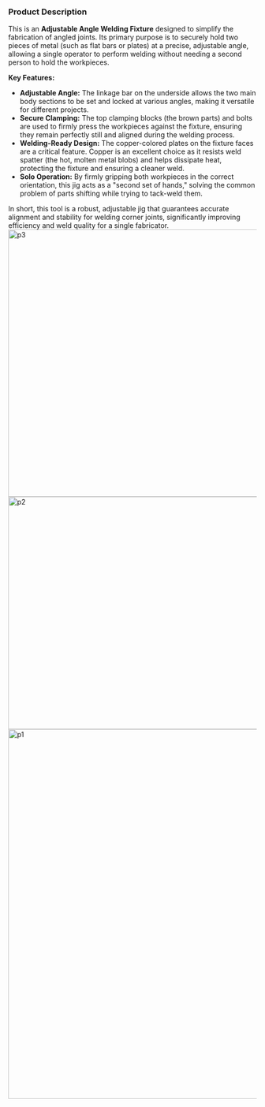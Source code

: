 ### Product Description

This is an **Adjustable Angle Welding Fixture** designed to simplify the fabrication of angled joints. Its primary purpose is to securely hold two pieces of metal (such as flat bars or plates) at a precise, adjustable angle, allowing a single operator to perform welding without needing a second person to hold the workpieces.

**Key Features:**

* **Adjustable Angle:** The linkage bar on the underside allows the two main body sections to be set and locked at various angles, making it versatile for different projects.
* **Secure Clamping:** The top clamping blocks (the brown parts) and bolts are used to firmly press the workpieces against the fixture, ensuring they remain perfectly still and aligned during the welding process.
* **Welding-Ready Design:** The copper-colored plates on the fixture faces are a critical feature. Copper is an excellent choice as it resists weld spatter (the hot, molten metal blobs) and helps dissipate heat, protecting the fixture and ensuring a cleaner weld.
* **Solo Operation:** By firmly gripping both workpieces in the correct orientation, this jig acts as a "second set of hands," solving the common problem of parts shifting while trying to tack-weld them.

In short, this tool is a robust, adjustable jig that guarantees accurate alignment and stability for welding corner joints, significantly improving efficiency and weld quality for a single fabricator.
<img width="1165" height="542" alt="p3" src="https://github.com/user-attachments/assets/f3d05cda-1b84-4b7d-a37e-3b6afd246104" />
<img width="1211" height="472" alt="p2" src="https://github.com/user-attachments/assets/3b4a8269-5cbc-4722-a3a2-2bcd88e53941" />
<img width="585" height="750" alt="p1" src="https://github.com/user-attachments/assets/41238938-cca6-4877-be55-504d2d1ec8a9" />
